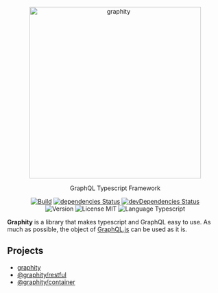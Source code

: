 <p align="center">
  <img src="./logo.png" alt="graphity" width="400" />
</p>

<p align="center">GraphQL Typescript Framework</p>

<p align="center">
  <a href="https://travis-ci.org/wan2land/graphity"><img alt="Build" src="https://img.shields.io/travis/wan2land/graphity.svg?style=flat-square" /></a>
  <a href="https://david-dm.org/wan2land/graphity"><img alt="dependencies Status" src="https://img.shields.io/david/wan2land/graphity.svg?style=flat-square" /></a>
  <a href="https://david-dm.org/wan2land/graphity?type=dev"><img alt="devDependencies Status" src="https://img.shields.io/david/dev/wan2land/graphity.svg?style=flat-square" /></a>
  <br />
  <img alt="Version" src="https://img.shields.io/badge/dynamic/json??style=flat-square&color=fe7d37&label=version&query=%24.version&url=https%3A%2F%2Fraw.githubusercontent.com%2Fwan2land%2Fgraphity%2Fmaster%2Flerna.json" />
  <img alt="License MIT" src="https://img.shields.io/badge/license-MIT-97ca00.svg?style=flat-square" />
  <img alt="Language Typescript" src="https://img.shields.io/badge/language-Typescript-007acc.svg?style=flat-square" />
</p>

**Graphity** is a library that makes typescript and GraphQL easy to use. As much as possible, the object of [GraphQL.js](https://github.com/graphql/graphql-js) can be used as it is.

## Projects

- [graphity](./packages/graphity)
- [@graphity/restful](./packages/graphity-restful)
- [@graphity/container](./packages/graphity-container)
